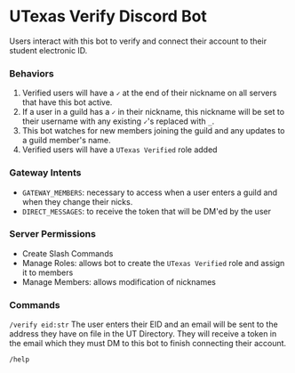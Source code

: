 # UTexas Verify Discord Bot

Users interact with this bot to verify and connect their account to their student electronic ID.

### Behaviors
1. Verified users will have a `✓` at the end of their nickname on all servers that have this bot active.
2. If a user in a guild has a `✓` in their nickname, this nickname will be set to their username with any
existing `✓`'s replaced with `_`.
3. This bot watches for new members joining the guild and any updates to a guild member's name.
4. Verified users will have a `UTexas Verified` role added

### Gateway Intents
 * `GATEWAY_MEMBERS`: necessary to access when a user enters a guild and when they change their nicks.
 * `DIRECT_MESSAGES`: to receive the token that will be DM'ed by the user

### Server Permissions
 * Create Slash Commands
 * Manage Roles: allows bot to create the `UTexas Verified` role and assign it to members
 * Manage Members: allows modification of nicknames

### Commands
`/verify eid:str`
The user enters their EID and an email will be sent to the address they have on file in the UT Directory.
They will receive a token in the email which they must DM to this bot to finish connecting their account.

`/help`
